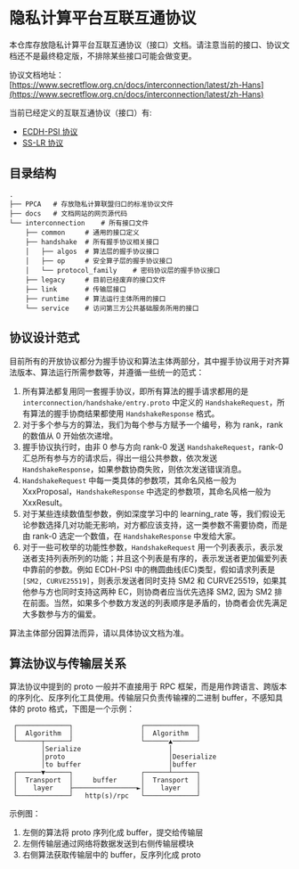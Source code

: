 # 隐私计算平台互联互通协议

本仓库存放隐私计算平台互联互通协议（接口）文档。请注意当前的接口、协议文档还不是最终稳定版，不排除某些接口可能会做变更。

协议文档地址：[https://www.secretflow.org.cn/docs/interconnection/latest/zh-Hans](https://www.secretflow.org.cn/docs/interconnection/latest/zh-Hans)

当前已经定义的互联互通协议（接口）有:

- [ECDH-PSI 协议](./PPCA/open-protocols/ECDH-PSI.pdf)
- [SS-LR 协议](./PPCA/open-protocols/SS-LR.pdf)

## 目录结构

```
.
├── PPCA   # 存放隐私计算联盟归口的标准协议文件
├── docs   # 文档网站的网页源代码
└── interconnection    # 所有接口文件
    ├── common     # 通用的接口定义
    ├── handshake  # 所有握手协议相关接口
    │   ├── algos  # 算法层的握手协议接口
    │   ├── op     # 安全算子层的握手协议接口
    │   └── protocol_family    # 密码协议层的握手协议接口
    ├── legacy     # 目前已经废弃的接口文件
    ├── link       # 传输层接口
    ├── runtime    # 算法运行主体所用的接口
    └── service    # 访问第三方公共基础服务所用的接口

```

## 协议设计范式

目前所有的开放协议都分为握手协议和算法主体两部分，其中握手协议用于对齐算法版本、算法运行所需参数等，并遵循一些统一的范式：

1. 所有算法都复用同一套握手协议，即所有算法的握手请求都用的是 `interconnection/handshake/entry.proto` 中定义的 `HandshakeRequest`，所有算法的握手协商结果都使用 `HandshakeResponse` 格式。
2. 对于多个参与方的算法，我们为每个参与方赋予一个编号，称为 rank，rank 的数值从 0 开始依次递增。
3. 握手协议执行时，由非 0 参与方向 rank-0 发送 `HandshakeRequest`，rank-0 汇总所有参与方的请求后，得出一组公共参数，依次发送 `HandshakeResponse`，如果参数协商失败，则依次发送错误消息。
4. `HandshakeRequest` 中每一类具体的参数项，其命名风格一般为 XxxProposal，`HandshakeResponse` 中选定的参数项，其命名风格一般为 XxxResult。
5. 对于某些连续数值型参数，例如深度学习中的 learning_rate 等，我们假设无论参数选择几对功能无影响，对方都应该支持，这一类参数不需要协商，而是由 rank-0 选定一个数值，在 `HandshakeResponse` 中发给大家。
6. 对于一些可枚举的功能性参数，`HandshakeRequest` 用一个列表表示，表示发送者支持列表所列的功能；并且这个列表是有序的，表示发送者更加偏爱列表中靠前的参数。例如 ECDH-PSI 中的椭圆曲线(EC)类型，假如请求列表是 `[SM2, CURVE25519]`，则表示发送者同时支持 SM2 和 CURVE25519，如果其他参与方也同时支持这两种 EC，则协商者应当优先选择 SM2, 因为 SM2 排在前面。当然，如果多个参数方发送的列表顺序是矛盾的，协商者会优先满足大多数参与方的偏爱。

算法主体部分因算法而异，请以具体协议文档为准。


## 算法协议与传输层关系

算法协议中提到的 proto 一般并不直接用于 RPC 框架，而是用作跨语言、跨版本的序列化、反序列化工具使用。传输层只负责传输裸的二进制 buffer，不感知具体的 proto 格式，下图是一个示例：

```
 ┌─────────────┐                 ┌─────────────┐
 │  Algorithm  │                 │  Algorithm  │
 └──────┬──────┘                 └──────▲──────┘
        │Serialize                      │
        │proto                          │Deserialize
        │to buffer                      │buffer
 ┌──────▼──────┐                 ┌──────┴──────┐
 │  Transport  │     buffer      │  Transport  │
 │    layer    ├────────────────►│    layer    │
 └─────────────┘   http(s)/rpc   └─────────────┘
```

示例图：

1. 左侧的算法将 proto 序列化成 buffer，提交给传输层
2. 左侧传输层通过网络将数据发送到右侧传输层模块
3. 右侧算法获取传输层中的 buffer，反序列化成 proto
